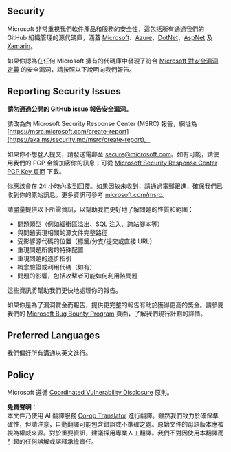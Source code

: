 <!--
CO_OP_TRANSLATOR_METADATA:
{
  "original_hash": "57f14126c1c6add76b3aef3844dfe4e3",
  "translation_date": "2025-07-13T15:03:31+00:00",
  "source_file": "SECURITY.md",
  "language_code": "hk"
}
-->
## Security

Microsoft 非常重視我們軟件產品和服務的安全性，這包括所有通過我們的 GitHub 組織管理的源代碼庫，涵蓋 [Microsoft](https://github.com/Microsoft)、[Azure](https://github.com/Azure)、[DotNet](https://github.com/dotnet)、[AspNet](https://github.com/aspnet) 及 [Xamarin](https://github.com/xamarin)。

如果你認為在任何 Microsoft 擁有的代碼庫中發現了符合 [Microsoft 對安全漏洞定義](https://aka.ms/security.md/definition) 的安全漏洞，請按照以下說明向我們報告。

## Reporting Security Issues

**請勿通過公開的 GitHub issue 報告安全漏洞。**

請改為向 Microsoft Security Response Center (MSRC) 報告，網址為 [https://msrc.microsoft.com/create-report](https://aka.ms/security.md/msrc/create-report)。

如果你不想登入提交，請發送電郵至 [secure@microsoft.com](mailto:secure@microsoft.com)。如有可能，請使用我們的 PGP 金鑰加密你的訊息；可從 [Microsoft Security Response Center PGP Key 頁面](https://aka.ms/security.md/msrc/pgp) 下載。

你應該會在 24 小時內收到回覆。如果因故未收到，請通過電郵跟進，確保我們已收到你的原始訊息。更多資訊可參考 [microsoft.com/msrc](https://www.microsoft.com/msrc)。

請盡量提供以下所需資訊，以幫助我們更好地了解問題的性質和範圍：

  * 問題類型（例如緩衝區溢出、SQL 注入、跨站腳本等）
  * 與問題表現相關的源文件完整路徑
  * 受影響源代碼的位置（標籤/分支/提交或直接 URL）
  * 重現問題所需的特殊配置
  * 重現問題的逐步指引
  * 概念驗證或利用代碼（如有）
  * 問題的影響，包括攻擊者可能如何利用該問題

這些資訊將幫助我們更快地處理你的報告。

如果你是為了漏洞賞金而報告，提供更完整的報告有助於獲得更高的獎金。請參閱我們的 [Microsoft Bug Bounty Program](https://aka.ms/security.md/msrc/bounty) 頁面，了解我們現行計劃的詳情。

## Preferred Languages

我們偏好所有溝通以英文進行。

## Policy

Microsoft 遵循 [Coordinated Vulnerability Disclosure](https://aka.ms/security.md/cvd) 原則。

**免責聲明**：  
本文件乃使用 AI 翻譯服務 [Co-op Translator](https://github.com/Azure/co-op-translator) 進行翻譯。雖然我們致力於確保準確性，但請注意，自動翻譯可能包含錯誤或不準確之處。原始文件的母語版本應被視為權威來源。對於重要資訊，建議採用專業人工翻譯。我們不對因使用本翻譯而引起的任何誤解或誤釋承擔責任。